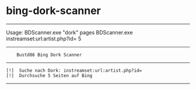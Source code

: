 # bing-dork-scanner
----------------------------------------
Usage: 
        BDScanner.exe "dork" pages
        BDScanner.exe instreamset:url:artist.php?id= 5
        
----------------------------------------

        Bustd86 Bing Dork Scanner

----------------------------------------

    [!]  Suche nach Dork: instreamset:url:artist.php?id=
    [!]  Durchsuche 5 Seiten auf Bing

----------------------------------------

